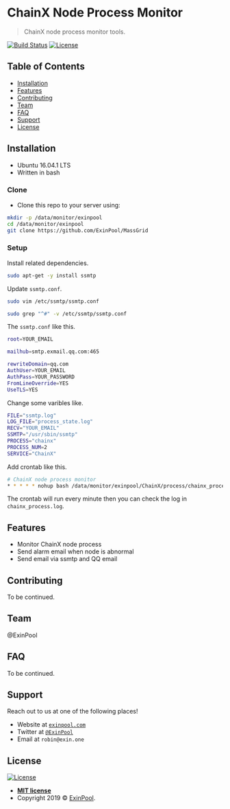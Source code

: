 # ChainX Node Process Monitor

> ChainX node process monitor tools.

[![Build Status](http://img.shields.io/travis/badges/badgerbadgerbadger.svg?style=flat-square)](https://travis-ci.org/badges/badgerbadgerbadger) [![License](http://img.shields.io/:license-mit-blue.svg?style=flat-square)](http://badges.mit-license.org)

## Table of Contents 

- [Installation](#installation)
- [Features](#features)
- [Contributing](#contributing)
- [Team](#team)
- [FAQ](#faq)
- [Support](#support)
- [License](#license)

## Installation

- Ubuntu 16.04.1 LTS
- Written in bash

### Clone

- Clone this repo to your server using:

``` bash
mkdir -p /data/monitor/exinpool
cd /data/monitor/exinpool
git clone https://github.com/ExinPool/MassGrid
```

### Setup

Install related dependencies.

``` bash
sudo apt-get -y install ssmtp
```

Update `ssmtp.conf`.

``` bash
sudo vim /etc/ssmtp/ssmtp.conf

sudo grep "^#" -v /etc/ssmtp/ssmtp.conf
```

The `ssmtp.conf` like this.

``` bash
root=YOUR_EMAIL

mailhub=smtp.exmail.qq.com:465

rewriteDomain=qq.com
AuthUser=YOUR_EMAIL
AuthPass=YOUR_PASSWORD
FromLineOverride=YES
UseTLS=YES
```

Change some varibles like.

``` bash
FILE="ssmtp.log"
LOG_FILE="process_state.log"
RECV="YOUR_EMAIL"
SSMTP="/usr/sbin/ssmtp"
PROCESS="chainx"
PROCESS_NUM=2
SERVICE="ChainX"
```

Add crontab like this.

``` bash
# ChainX node process monitor
* * * * * nohup bash /data/monitor/exinpool/ChainX/process/chainx_process.sh >> /data/monitor/exinpool/ChainX/process/chainx_process.log &
```

The crontab will run every minute then you can check the log in `chainx_process.log`.

## Features

- Monitor ChainX node process
- Send alarm email when node is abnormal
- Send email via ssmtp and QQ email

## Contributing

To be continued.

## Team

@ExinPool

## FAQ

To be continued.

## Support

Reach out to us at one of the following places!

- Website at <a href="https://exinpool.com" target="_blank">`exinpool.com`</a>
- Twitter at <a href="http://twitter.com/ExinPool" target="_blank">`@ExinPool`</a>
- Email at `robin@exin.one`

## License

[![License](http://img.shields.io/:license-mit-blue.svg?style=flat-square)](http://badges.mit-license.org)

- **[MIT license](https://opensource.org/licenses/mit-license.php)**
- Copyright 2019 © <a href="https://exinpool.com" target="_blank">ExinPool</a>.